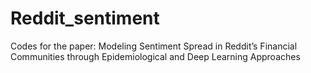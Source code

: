 # Reddit_sentiment
Codes for the paper: Modeling Sentiment Spread in Reddit’s Financial Communities through Epidemiological and Deep Learning Approaches

